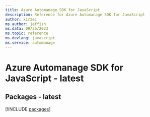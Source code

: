 ```yaml
---
title: Azure Automanage SDK for JavaScript
description: Reference for Azure Automanage SDK for JavaScript
author: xirzec
ms.author: jeffish
ms.data: 09/26/2023
ms.topic: reference
ms.devlang: javascript
ms.service: automanage
---
```

# Azure Automanage SDK for JavaScript - latest
## Packages - latest
[!INCLUDE [packages](automanage-index.md)]